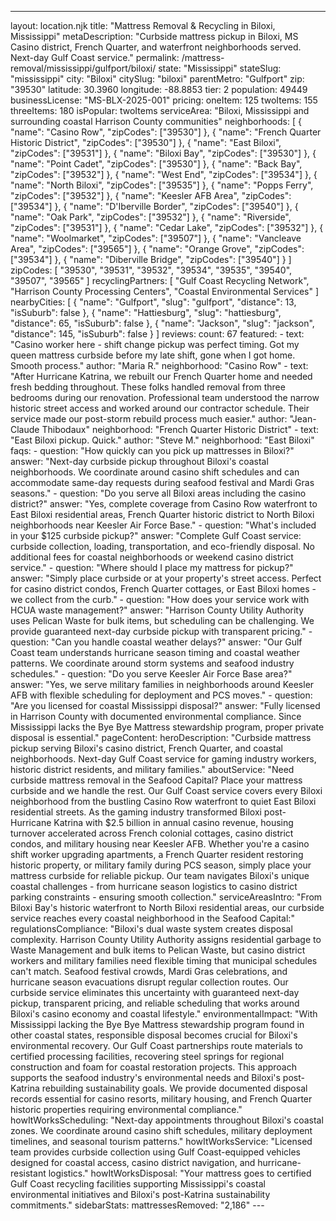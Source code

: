 ---
layout: location.njk
title: "Mattress Removal & Recycling in Biloxi, Mississippi" metaDescription: "Curbside mattress pickup in Biloxi, MS Casino district, French Quarter, and waterfront neighborhoods served. Next-day Gulf Coast service."
permalink: /mattress-removal/mississippi/gulfport/biloxi/ state: "Mississippi" stateSlug: "mississippi"
city: "Biloxi" citySlug: "biloxi" parentMetro: "Gulfport" zip: "39530" latitude: 30.3960 longitude: -88.8853 tier: 2 population: 49449 businessLicense: "MS-BLX-2025-001" pricing: oneItem: 125 twoItems: 155 threeItems: 180 isPopular: twoItems serviceArea: "Biloxi, Mississippi and surrounding coastal Harrison County communities" neighborhoods: [ { "name": "Casino Row", "zipCodes": ["39530"] }, { "name": "French Quarter Historic District", "zipCodes": ["39530"] }, { "name": "East Biloxi", "zipCodes": ["39531"] }, { "name": "Biloxi Bay", "zipCodes": ["39530"] }, { "name": "Point Cadet", "zipCodes": ["39530"] }, { "name": "Back Bay", "zipCodes": ["39532"] }, { "name": "West End", "zipCodes": ["39534"] }, { "name": "North Biloxi", "zipCodes": ["39535"] }, { "name": "Popps Ferry", "zipCodes": ["39532"] }, { "name": "Keesler AFB Area", "zipCodes": ["39534"] }, { "name": "D'Iberville Border", "zipCodes": ["39540"] }, { "name": "Oak Park", "zipCodes": ["39532"] }, { "name": "Riverside", "zipCodes": ["39531"] }, { "name": "Cedar Lake", "zipCodes": ["39532"] }, { "name": "Woolmarket", "zipCodes": ["39507"] }, { "name": "Vancleave Area", "zipCodes": ["39565"] }, { "name": "Orange Grove", "zipCodes": ["39534"] }, { "name": "Diberville Bridge", "zipCodes": ["39540"] } ] zipCodes: [ "39530", "39531", "39532", "39534", "39535", "39540", "39507", "39565" ] recyclingPartners: [ "Gulf Coast Recycling Network", "Harrison County Processing Centers", "Coastal Environmental Services" ] nearbyCities: [ { "name": "Gulfport", "slug": "gulfport", "distance": 13, "isSuburb": false }, { "name": "Hattiesburg", "slug": "hattiesburg", "distance": 65, "isSuburb": false }, { "name": "Jackson", "slug": "jackson", "distance": 145, "isSuburb": false } ] reviews: count: 67 featured: - text: "Casino worker here - shift change pickup was perfect timing. Got my queen mattress curbside before my late shift, gone when I got home. Smooth process." author: "Maria R." neighborhood: "Casino Row" - text: "After Hurricane Katrina, we rebuilt our French Quarter home and needed fresh bedding throughout. These folks handled removal from three bedrooms during our renovation. Professional team understood the narrow historic street access and worked around our contractor schedule. Their service made our post-storm rebuild process much easier." author: "Jean-Claude Thibodaux" neighborhood: "French Quarter Historic District" - text: "East Biloxi pickup. Quick." author: "Steve M." neighborhood: "East Biloxi" faqs: - question: "How quickly can you pick up mattresses in Biloxi?" answer: "Next-day curbside pickup throughout Biloxi's coastal neighborhoods. We coordinate around casino shift schedules and can accommodate same-day requests during seafood festival and Mardi Gras seasons." - question: "Do you serve all Biloxi areas including the casino district?" answer: "Yes, complete coverage from Casino Row waterfront to East Biloxi residential areas, French Quarter historic district to North Biloxi neighborhoods near Keesler Air Force Base." - question: "What's included in your $125 curbside pickup?" answer: "Complete Gulf Coast service: curbside collection, loading, transportation, and eco-friendly disposal. No additional fees for coastal neighborhoods or weekend casino district service." - question: "Where should I place my mattress for pickup?" answer: "Simply place curbside or at your property's street access. Perfect for casino district condos, French Quarter cottages, or East Biloxi homes - we collect from the curb." - question: "How does your service work with HCUA waste management?" answer: "Harrison County Utility Authority uses Pelican Waste for bulk items, but scheduling can be challenging. We provide guaranteed next-day curbside pickup with transparent pricing." - question: "Can you handle coastal weather delays?" answer: "Our Gulf Coast team understands hurricane season timing and coastal weather patterns. We coordinate around storm systems and seafood industry schedules." - question: "Do you serve Keesler Air Force Base area?" answer: "Yes, we serve military families in neighborhoods around Keesler AFB with flexible scheduling for deployment and PCS moves." - question: "Are you licensed for coastal Mississippi disposal?" answer: "Fully licensed in Harrison County with documented environmental compliance. Since Mississippi lacks the Bye Bye Mattress stewardship program, proper private disposal is essential." pageContent: heroDescription: "Curbside mattress pickup serving Biloxi's casino district, French Quarter, and coastal neighborhoods. Next-day Gulf Coast service for gaming industry workers, historic district residents, and military families." aboutService: "Need curbside mattress removal in the Seafood Capital? Place your mattress curbside and we handle the rest. Our Gulf Coast service covers every Biloxi neighborhood from the bustling Casino Row waterfront to quiet East Biloxi residential streets. As the gaming industry transformed Biloxi post-Hurricane Katrina with $2.5 billion in annual casino revenue, housing turnover accelerated across French colonial cottages, casino district condos, and military housing near Keesler AFB. Whether you're a casino shift worker upgrading apartments, a French Quarter resident restoring historic property, or military family during PCS season, simply place your mattress curbside for reliable pickup. Our team navigates Biloxi's unique coastal challenges - from hurricane season logistics to casino district parking constraints - ensuring smooth collection." serviceAreasIntro: "From Biloxi Bay's historic waterfront to North Biloxi residential areas, our curbside service reaches every coastal neighborhood in the Seafood Capital:" regulationsCompliance: "Biloxi's dual waste system creates disposal complexity. Harrison County Utility Authority assigns residential garbage to Waste Management and bulk items to Pelican Waste, but casino district workers and military families need flexible timing that municipal schedules can't match. Seafood festival crowds, Mardi Gras celebrations, and hurricane season evacuations disrupt regular collection routes. Our curbside service eliminates this uncertainty with guaranteed next-day pickup, transparent pricing, and reliable scheduling that works around Biloxi's casino economy and coastal lifestyle." environmentalImpact: "With Mississippi lacking the Bye Bye Mattress stewardship program found in other coastal states, responsible disposal becomes crucial for Biloxi's environmental recovery. Our Gulf Coast partnerships route materials to certified processing facilities, recovering steel springs for regional construction and foam for coastal restoration projects. This approach supports the seafood industry's environmental needs and Biloxi's post-Katrina rebuilding sustainability goals. We provide documented disposal records essential for casino resorts, military housing, and French Quarter historic properties requiring environmental compliance." howItWorksScheduling: "Next-day appointments throughout Biloxi's coastal zones. We coordinate around casino shift schedules, military deployment timelines, and seasonal tourism patterns." howItWorksService: "Licensed team provides curbside collection using Gulf Coast-equipped vehicles designed for coastal access, casino district navigation, and hurricane-resistant logistics." howItWorksDisposal: "Your mattress goes to certified Gulf Coast recycling facilities supporting Mississippi's coastal environmental initiatives and Biloxi's post-Katrina sustainability commitments." sidebarStats: mattressesRemoved: "2,186" ---